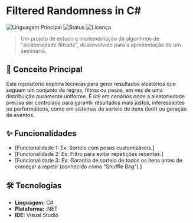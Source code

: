 # Filtered Randomness in C#

![Linguagem Principal](https://img.shields.io/badge/C%23-100%25-blueviolet)
![Status](https://img.shields.io/badge/status-conclu%C3%ADdo-green)
![Licença](https://img.shields.io/badge/license-MIT-blue)

> Um projeto de estudo e implementação de algoritmos de "aleatoriedade filtrada", desenvolvido para a apresentação de um seminário.


## 🎯 Conceito Principal

Este repositório explora técnicas para gerar resultados aleatórios que seguem um conjunto de regras, filtros ou pesos, em vez de uma distribuição puramente uniforme. É útil em cenários onde a aleatoriedade precisa ser controlada para garantir resultados mais justos, interessantes ou performáticos, como em sistemas de sorteio de itens (loot) ou geração de eventos.

## ✨ Funcionalidades

-   [Funcionalidade 1: Ex: Sorteio com pesos customizáveis.]
-   [Funcionalidade 2: Ex: Filtro para evitar repetições recentes.]
-   [Funcionalidade 3: Ex: Garantia de sorteio de todos os itens antes de começar a repetir (conhecido como "Shuffle Bag").]

## 🛠️ Tecnologias

-   **Linguagem:** C#
-   **Plataforma:** .NET
-   **IDE:** Visual Studio

